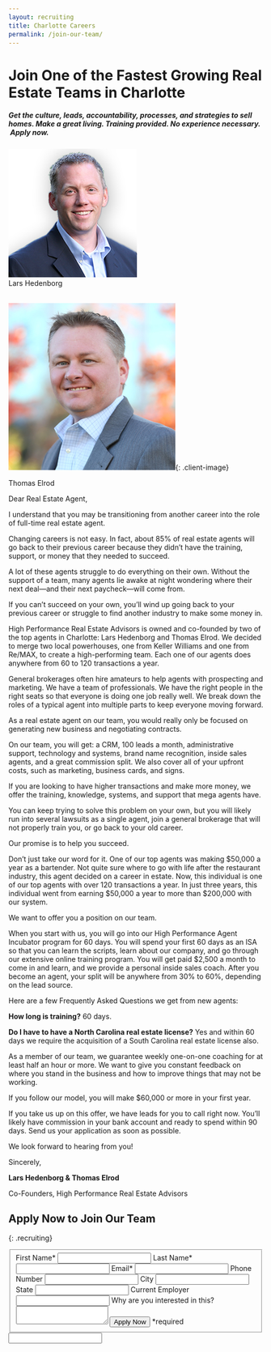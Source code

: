 ```yaml
---
layout: recruiting
title: Charlotte Careers
permalink: /join-our-team/
---
```


<div class="recruiting-page"><h1 class="join-us">Join One of the Fastest Growing Real Estate Teams in Charlotte</h1><h5 class="join-us-subtitle">Get the culture, leads, accountability, processes, and strategies to sell homes. Make a great living. Training provided. No experience necessary. &nbsp;Apply now.</h5><div class="recruiting-photo"><span class="client-image-container"> <img alt="High Performance Real Estate Advisors" class="client-image" src="/img/headshot.jpg" /> </span></div></div>

<figcaption class="caption">Lars Hedenborg</figcaption>

<br>![High Performance Real Estate Advisors](/img/headshot2.jpg){: .client-image}

<figcaption class="caption">Thomas Elrod</figcaption>

Dear Real Estate Agent,

I understand that you may be transitioning from another career into the role of full-time real estate agent.

Changing careers is not easy. In fact, about 85% of real estate agents will go back to their previous career because they didn’t have the training, support, or money that they needed to succeed.

A lot of these agents struggle to do everything on their own. Without the support of a team, many agents lie awake at night wondering where their next deal—and their next paycheck—will come from.

If you can’t succeed on your own, you’ll wind up going back to your previous career or struggle to find another industry to make some money in.

High Performance Real Estate Advisors is owned and co-founded by two of the top agents in Charlotte: Lars Hedenborg and Thomas Elrod. We decided to merge two local powerhouses, one from Keller Williams and one from Re/MAX, to create a high-performing team. Each one of our agents does anywhere from 60 to 120 transactions a year.

General brokerages often hire amateurs to help agents with prospecting and marketing. We have a team of professionals. We have the right people in the right seats so that everyone is doing one job really well. We break down the roles of a typical agent into multiple parts to keep everyone moving forward.

As a real estate agent on our team, you would really only be focused on generating new business and negotiating contracts.

On our team, you will get: a CRM, 100 leads a month, administrative support, technology and systems, brand name recognition, inside sales agents, and a great commission split. We also cover all of your upfront costs, such as marketing, business cards, and signs.

If you are looking to have higher transactions and make more money, we offer the training, knowledge, systems, and support that mega agents have.

You can keep trying to solve this problem on your own, but you will likely run into several lawsuits as a single agent, join a general brokerage that will not properly train you, or go back to your old career.

Our promise is to help you succeed.

Don’t just take our word for it. One of our top agents was making $50,000 a year as a bartender. Not quite sure where to go with life after the restaurant industry, this agent decided on a career in estate. Now, this individual is one of our top agents with over 120 transactions a year. In just three years, this individual went from earning $50,000 a year to more than $200,000 with our system.

We want to offer you a position on our team.

When you start with us, you will go into our High Performance Agent Incubator program for 60 days. You will spend your first 60 days as an ISA so that you can learn the scripts, learn about our company, and go through our extensive online training program. You will get paid $2,500 a month to come in and learn, and we provide a personal inside sales coach. After you become an agent, your split will be anywhere from 30% to 60%, depending on the lead source.

Here are a few Frequently Asked Questions we get from new agents:

**How long is training?** 60 days.

**Do I have to have a North Carolina real estate license?** Yes and within 60 days we require the acquisition of a South Carolina real estate license also.

As a member of our team, we guarantee weekly one-on-one coaching for at least half an hour or more. We want to give you constant feedback on where you stand in the business and how to improve things that may not be working.

If you follow our model, you will make $60,000 or more in your first year.

If you take us up on this offer, we have leads for you to call right now. You’ll likely have commission in your bank account and ready to spend within 90 days. Send us your application as soon as possible.

We look forward to hearing from you!

Sincerely,

**Lars Hedenborg & Thomas Elrod**

Co-Founders, High Performance Real Estate Advisors

## Apply Now to Join Our Team
{: .recruiting}

<form method="post" class="home-value cta-forms" action="https://formspree.io/crystal@hprea.com" onsubmit="return setReturn()"><fieldset><label for="firstname">First Name*</label> <input type="text" required="" name="firstname" /> <label for="lastname">Last Name*</label> <input type="text" required="" name="lastname" /> <label for="email">Email*</label> <input type="text" name="name" /> <label for="phone">Phone Number </label> <input type="tel" name="phone" /> <!--base32-c9gq6t9k68pp6eb7e4v78ebb6rw70w1pcnh3et9mervkgtb2c8v74xtq61uqccv3cxu70vbjetrpacbj6cw7eutjchj6gw3nf0tp4dk7e1r38wk2ddhpux3b6gpp4rbkcmtk4-base32--><label for="city">City </label> <input type="text" name="city" /> <label for="state">State </label> <input type="text" name="state" /> <label for="employer">Current Employer </label> <input type="text" name="employer" /> <label for="message">Why are you interested in this? </label><textarea name="employer"></textarea> <!--base32-c9gq6t9k68pp6eb7e4v78ebb6rw70w1pcnh3et9mervkgtb2c8v74xtq61uq8wk3chm3cxbm75q66y3jdcw7grkg6tm6gw35f1h6grtnd1r6exb8e4v32x1k6hw64uk4cdt70rbm6dgp8rvp6rv78x34ccwpew9pegwppdhr5nh62wv56ct0-base32--><input class="submit light-light" type="submit" value="Apply Now" name="submitrecruitingForm" /> <span class="asterisk">*required</span></fieldset><!--base32-c9gq6t9k68pp6eb7e4v78ebb6rw70w1pcnh3et9mervkgtb2c8v74xtq61uq8wk3cdvq0tvm75m6atvpe0v7jcv2cdq6gw1renv6erved8v6extk6mvkav9kcdt64v9pchr70rb4c9n3cy3ae1gp6rk2cdm6mdk7ewtq2thgexrk4t3md1jpwwhk71w36chpchnk6ckr75r68vk8dcv7crhmcdj7cw9gchnq0t34ddnp6xvbe4v68uvg6thp4d33cdvq0tbq75r6atvqe1r68u3j6nq6gdhjexv3adk3egr2urk1edjk6cg-base32--><div class="hidden"><input type="hidden" value="Recruiting Contact Request Message From Your Vyral Careers and Training Video Blog" name="_subject" /> <input type="text" name="_gotcha" /></div><input type="hidden" required="" value="1731b493afb1fc65c4d92eda850545516ed356bdd1842b16b0dc6f60d5" name="_encrypted_details" />&nbsp;</form>

&nbsp;

&nbsp;